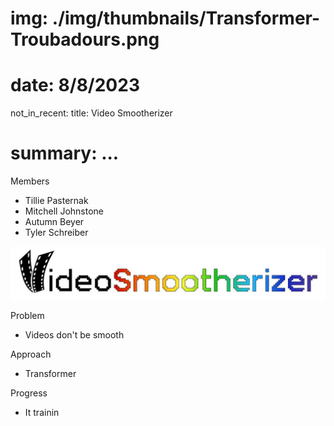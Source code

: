 # img: ./img/thumbnails/Transformer-Troubadours.png
# date: 8/8/2023
not_in_recent:
title: Video Smootherizer
# summary: ...

Members

- Tillie Pasternak
- Mitchell Johnstone
- Autumn Beyer
- Tyler Schreiber

<img src="./img/thumbnails/Video-Smootherizer.png">

Problem​

- Videos don't be smooth​

Approach​

- Transformer​

Progress​

- It trainin​